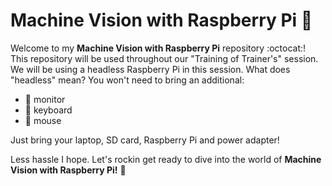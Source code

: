 # Machine Vision with Raspberry Pi 🍇

Welcome to my **Machine Vision with Raspberry Pi** repository :octocat:! This repository will be used throughout our "Training of Trainer's" session. We will be using a headless Raspberry Pi in this session. What does "headless" mean? You won't need to bring an additional:  

- :no_entry_sign: monitor
- :no_entry_sign: keyboard
- :no_entry_sign: mouse

Just bring your laptop, SD card, Raspberry Pi and power adapter!

Less hassle I hope. Let's rockin get ready to dive into the world of **Machine Vision with Raspberry Pi!** :star2: